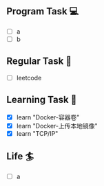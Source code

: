 

## Program Task  💻
- [ ] a
- [ ] b

## Regular Task  🤡
- [ ] leetcode

## Learning Task 🎯
- [x] learn "Docker-容器卷"
- [x] learn "Docker-上传本地镜像"
- [x] learn "TCP/IP"

## Life 🏄
- [ ] a